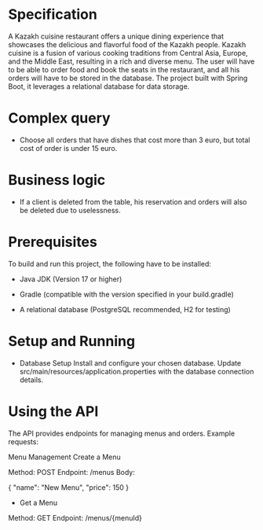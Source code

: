 # Specification
A Kazakh cuisine restaurant offers a unique dining experience that showcases the delicious and flavorful food of the Kazakh people. Kazakh cuisine is a fusion of various cooking traditions from Central Asia, Europe, and the Middle East, resulting in a rich and diverse menu. The user will have to be able to order food and book the seats in the restaurant, and all his orders will have to be stored in the database. The project built with Spring Boot, it leverages a relational database for data storage.
# Complex query
- Choose all orders that have dishes that cost more than 3 euro, but total cost of order is under 15 euro.

# Business logic
- If a client is deleted from the table, his reservation and orders will also be deleted due to uselessness.

# Prerequisites
To build and run this project, the following have to be installed:

- Java JDK (Version 17 or higher)

- Gradle (compatible with the version specified in your build.gradle)

- A relational database (PostgreSQL recommended, H2 for testing)

# Setup and Running
- Database Setup
Install and configure your chosen database.
Update src/main/resources/application.properties with the database connection details.

# Using the API
The API provides endpoints for managing menus and orders. Example requests:

Menu Management
Create a Menu

Method: POST
Endpoint: /menus
Body:

{
  "name": "New Menu",
  "price": 150
}
- Get a Menu

Method: GET
Endpoint: /menus/{menuId}


